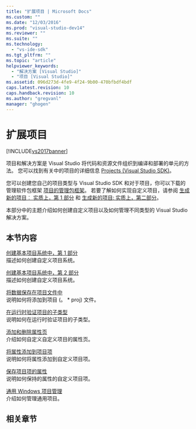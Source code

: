 ```yaml
---
title: "扩展项目 | Microsoft Docs"
ms.custom: ""
ms.date: "12/03/2016"
ms.prod: "visual-studio-dev14"
ms.reviewer: ""
ms.suite: ""
ms.technology: 
  - "vs-ide-sdk"
ms.tgt_pltfrm: ""
ms.topic: "article"
helpviewer_keywords: 
  - "解决方案 [Visual Studio]"
  - "项目 [Visual Studio]"
ms.assetid: 096d273d-4fe9-4f24-9b00-470bfbdf4bdf
caps.latest.revision: 10
caps.handback.revision: 10
ms.author: "gregvanl"
manager: "ghogen"
---
```

# 扩展项目
[!INCLUDE[vs2017banner](../code-quality/includes/vs2017banner.md)]

项目和解决方案是 Visual Studio 将代码和资源文件组织到编译和部署的单元的方法。 您可以找到有关中的项目的详细信息 [Projects \(Visual Studio SDK\)](../extensibility/extending-projects.md)。  
  
 您可以创建您自己的项目类型与 Visual Studio SDK 和对于项目，你可以下载的管理软件包框架 [项目的管理包框架](http://mpfproj12.codeplex.com/)。 若要了解如何实现自定义项目，请参阅 [生成新的项目︰ 实质上，第 1 部分](../extensibility/internals/new-project-generation-under-the-hood-part-one.md) 和 [生成新的项目: 实质上，第二部分](../Topic/New%20Project%20Generation:%20Under%20the%20Hood,%20Part%20Two.md)。  
  
 本部分中的主题介绍如何创建自定义项目以及如何管理不同类型的 Visual Studio 解决方案。  
  
## 本节内容  
 [创建基本项目系统中，第 1 部分](../extensibility/creating-a-basic-project-system-part-1.md)  
 描述如何创建自定义项目系统。  
  
 [创建基本项目系统中，第 2 部分](../extensibility/creating-a-basic-project-system-part-2.md)  
 描述如何创建自定义项目系统。  
  
 [将数据保存在项目文件中](../extensibility/saving-data-in-project-files.md)  
 说明如何将添加到项目 \(。 \* proj\) 文件。  
  
 [在运行时验证项目的子类型](../extensibility/verifying-subtypes-of-a-project-at-run-time.md)  
 说明如何在运行时验证项目的子类型。  
  
 [添加和删除属性页](../extensibility/adding-and-removing-property-pages.md)  
 介绍如何自定义自定义项目的属性页。  
  
 [将属性添加到项目项](../extensibility/adding-an-attribute-to-a-project-item.md)  
 说明如何将属性添加到自定义项目项。  
  
 [保存项目项的属性](../extensibility/persisting-the-property-of-a-project-item.md)  
 说明如何保持的属性的自定义项目项。  
  
 [通用 Windows 项目管理](../extensibility/managing-universal-windows-projects.md)  
 介绍如何管理通用项目。  
  
## 相关章节